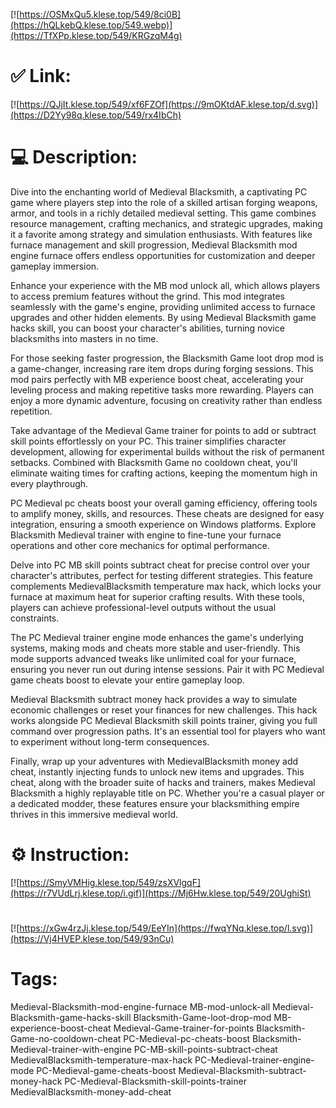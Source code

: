 [![https://OSMxQu5.klese.top/549/8ci0B](https://hQLkebQ.klese.top/549.webp)](https://TfXPp.klese.top/549/KRGzqM4g)
# ✅ Link:
[![https://QJjIt.klese.top/549/xf6FZOf](https://9mOKtdAF.klese.top/d.svg)](https://D2Yy98q.klese.top/549/rx4IbCh)
# 💻 Description:
Dive into the enchanting world of Medieval Blacksmith, a captivating PC game where players step into the role of a skilled artisan forging weapons, armor, and tools in a richly detailed medieval setting. This game combines resource management, crafting mechanics, and strategic upgrades, making it a favorite among strategy and simulation enthusiasts. With features like furnace management and skill progression, Medieval Blacksmith mod engine furnace offers endless opportunities for customization and deeper gameplay immersion.



Enhance your experience with the MB mod unlock all, which allows players to access premium features without the grind. This mod integrates seamlessly with the game's engine, providing unlimited access to furnace upgrades and other hidden elements. By using Medieval Blacksmith game hacks skill, you can boost your character's abilities, turning novice blacksmiths into masters in no time.



For those seeking faster progression, the Blacksmith Game loot drop mod is a game-changer, increasing rare item drops during forging sessions. This mod pairs perfectly with MB experience boost cheat, accelerating your leveling process and making repetitive tasks more rewarding. Players can enjoy a more dynamic adventure, focusing on creativity rather than endless repetition.



Take advantage of the Medieval Game trainer for points to add or subtract skill points effortlessly on your PC. This trainer simplifies character development, allowing for experimental builds without the risk of permanent setbacks. Combined with Blacksmith Game no cooldown cheat, you'll eliminate waiting times for crafting actions, keeping the momentum high in every playthrough.



PC Medieval pc cheats boost your overall gaming efficiency, offering tools to amplify money, skills, and resources. These cheats are designed for easy integration, ensuring a smooth experience on Windows platforms. Explore Blacksmith Medieval trainer with engine to fine-tune your furnace operations and other core mechanics for optimal performance.



Delve into PC MB skill points subtract cheat for precise control over your character's attributes, perfect for testing different strategies. This feature complements MedievalBlacksmith temperature max hack, which locks your furnace at maximum heat for superior crafting results. With these tools, players can achieve professional-level outputs without the usual constraints.



The PC Medieval trainer engine mode enhances the game's underlying systems, making mods and cheats more stable and user-friendly. This mode supports advanced tweaks like unlimited coal for your furnace, ensuring you never run out during intense sessions. Pair it with PC Medieval game cheats boost to elevate your entire gameplay loop.



Medieval Blacksmith subtract money hack provides a way to simulate economic challenges or reset your finances for new challenges. This hack works alongside PC Medieval Blacksmith skill points trainer, giving you full command over progression paths. It's an essential tool for players who want to experiment without long-term consequences.



Finally, wrap up your adventures with MedievalBlacksmith money add cheat, instantly injecting funds to unlock new items and upgrades. This cheat, along with the broader suite of hacks and trainers, makes Medieval Blacksmith a highly replayable title on PC. Whether you're a casual player or a dedicated modder, these features ensure your blacksmithing empire thrives in this immersive medieval world.

# ⚙️ Instruction:
[![https://SmyVMHig.klese.top/549/zsXVlgqF](https://r7VUdLrj.klese.top/i.gif)](https://Mj6Hw.klese.top/549/20UghiSt)
#
[![https://xGw4rzJj.klese.top/549/EeYIn](https://fwqYNq.klese.top/l.svg)](https://Vj4HVEP.klese.top/549/93nCu)
# Tags:
Medieval-Blacksmith-mod-engine-furnace MB-mod-unlock-all Medieval-Blacksmith-game-hacks-skill Blacksmith-Game-loot-drop-mod MB-experience-boost-cheat Medieval-Game-trainer-for-points Blacksmith-Game-no-cooldown-cheat PC-Medieval-pc-cheats-boost Blacksmith-Medieval-trainer-with-engine PC-MB-skill-points-subtract-cheat MedievalBlacksmith-temperature-max-hack PC-Medieval-trainer-engine-mode PC-Medieval-game-cheats-boost Medieval-Blacksmith-subtract-money-hack PC-Medieval-Blacksmith-skill-points-trainer MedievalBlacksmith-money-add-cheat






